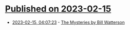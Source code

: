# [Published on 2023-02-15](index.md)

* [2023-02-15, 04:07:23](https://news.ycombinator.com/item?id=34799976) - [The Mysteries by Bill Watterson](https://www.simonandschuster.ca/books/The-Mysteries/Bill-Watterson/9781524884949)
